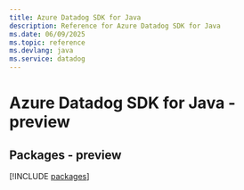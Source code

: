 ```yaml
---
title: Azure Datadog SDK for Java
description: Reference for Azure Datadog SDK for Java
ms.date: 06/09/2025
ms.topic: reference
ms.devlang: java
ms.service: datadog
---
```

# Azure Datadog SDK for Java - preview
## Packages - preview
[!INCLUDE [packages](datadog-index.md)]